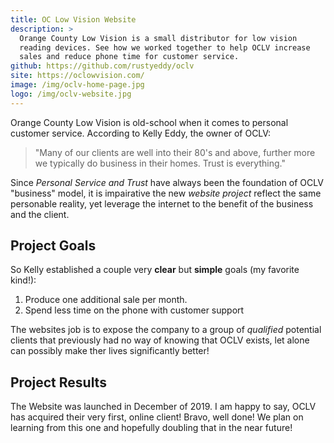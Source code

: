 ```yaml
---
title: OC Low Vision Website
description: >
  Orange County Low Vision is a small distributor for low vision
  reading devices. See how we worked together to help OCLV increase
  sales and reduce phone time for customer service.
github: https://github.com/rustyeddy/oclv
site: https://oclowvision.com/
image: /img/oclv-home-page.jpg
logo: /img/oclv-website.jpg
---
```


Orange County Low Vision is old-school when it comes to personal
customer service. According to Kelly Eddy, the owner of OCLV:

> "Many of our clients are well into their 80's and above, further more
> we typically do business in their homes. Trust is everything."

Since _Personal Service and Trust_ have always been the foundation
of OCLV "business" model, it is impairative the new _website project_
reflect the same personable reality, yet leverage the internet to the
benefit of the business and the client.

## Project Goals

So Kelly established a couple very **clear** but **simple** goals (my
favorite kind!):

1. Produce one additional sale per month.
2. Spend less time on the phone with customer support

The websites job is to expose the company to a group of _qualified_
potential clients that previously had no way of knowing that OCLV
exists, let alone can possibly make ther lives significantly better!

## Project Results

The Website was launched in December of 2019. I am happy to say, OCLV
has acquired their very first, online client! Bravo, well done! We
plan on learning from this one and hopefully doubling that in the near
future! 

